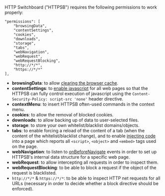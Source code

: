 HTTP Switchboard ("HTTPSB") requires the following permissions to work properly:

    "permissions": [
        "browsingData",
        "contentSettings",
        "cookies",
        "downloads",
        "storage",
        "tabs",
        "webNavigation",
        "webRequest",
        "webRequestBlocking",
        "http://*/*",
        "https://*/*"
    ],

* **browsingData**: to allow [clearing the browser cache](http://developer.chrome.com/extensions/browsingData.html#method-removeCache).
* **contentSettings**: to [enable javascript](http://developer.chrome.com/extensions/contentSettings.html#property-javascript) for all web pages so that the HTTPSB can fully control execution of javascript using the `Content-Security-Policy: script-src 'none'` header directive.
* **contextMenu**: to insert HTTPSB often-used commands in the context menu.
* **cookies**: to allow the removal of blocked cookies.
* **downloads**: to allow backing up of data to user-selected files.
* **storage**: to store your own whitelist/blacklist domains/objects.
* **tabs**: to enable forcing a reload of the content of a tab (when the content of the whitelist/blacklist change), and to enable [injecting code](https://github.com/gorhill/httpswitchboard/blob/master/js/inject.js) into a page which reports all `<script>`, `<object>` and `<embed>` tags used on the page.
* **webNavigation**: to listen to [onBeforeNavigate](http://developer.chrome.com/extensions/webNavigation.html#event-onBeforeNavigate) events in order to set up HTTPSB's internal data structure for a specific web page.
* **webRequest**: to allow intercepting all requests in order to inspect them.
* **webRequestBlocking**: to be able to block a request if the object of the request is blacklisted.
* `http://*/*` & `https://*/*`: to be able to inspect HTTP net requests for all URLs (necessary in order to decide whether a block directive should be enforced).